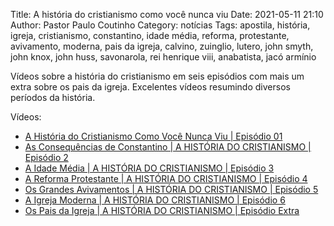 Title: A história do cristianismo como você nunca viu
Date: 2021-05-11 21:10
Author: Pastor Paulo Coutinho
Category: notícias
Tags: apostila, história, igreja, cristianismo, constantino, idade média, reforma, protestante, avivamento, moderna, pais da igreja, calvino, zuinglio, lutero, john smyth, john knox, john huss, savonarola, rei henrique viii, anabatista, jacó armínio

Vídeos sobre a história do cristianismo em seis episódios com mais um extra sobre os pais da igreja. Excelentes vídeos resumindo diversos períodos da história.

Vídeos:

- [A História do Cristianismo Como Você Nunca Viu | Episódio 01](https://www.youtube.com/watch?v=KmpucxGB1jA)
- [As Consequências de Constantino | A HISTÓRIA DO CRISTIANISMO | Episódio 2](https://www.youtube.com/watch?v=xyE4U2oFbGU)
- [A Idade Média | A HISTÓRIA DO CRISTIANISMO | Episódio 3](https://www.youtube.com/watch?v=mjgNsyPDA4k)
- [A Reforma Protestante | A HISTÓRIA DO CRISTIANISMO | Episódio 4](https://www.youtube.com/watch?v=Fx4f1B8kbA0)
- [Os Grandes Avivamentos | A HISTÓRIA DO CRISTIANISMO | Episódio 5](https://www.youtube.com/watch?v=-qSMjOjkaBU)
- [A Igreja Moderna | A HISTÓRIA DO CRISTIANISMO | Episódio 6](https://www.youtube.com/watch?v=9xUAMvbaxeg)
- [Os Pais da Igreja | A HISTÓRIA DO CRISTIANISMO | Episódio Extra](https://www.youtube.com/watch?v=NPJJmFwuhVk)
